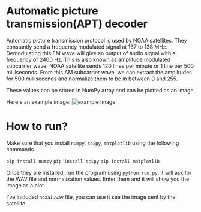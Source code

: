 # Automatic picture transmission(APT) decoder

Automatic picture transmission protocol is used by NOAA satellites. They constantly send a frequency modulated signal at 137 to 138 MHz.
Demodulating this FM wave will give an output of audio signal with a frequency of 2400 Hz. This is also known as amplitude modulated subcarrier wave. NOAA satellite sends 120 lines per minute or 1 line per 500 milliseconds. From this AM subcarrier wave, we can extract the amplitudes for 500 milliseconds and normalize them to be in between 0 and 255.

These values can be stored in NumPy array and can be plotted as an image.

Here's an example image:
![example image](https://github.com/jch15/APT-Decoder/blob/main/img/noaa1.png)

# How to run?
Make sure that you install `numpy`, `scipy`, `matplotlib` using the following commands

`pip install numpy`
`pip install scipy`
`pip install matplotlib`

Once they are installed, run the program using `python run.py`, it will ask for the WAV file and normalization values. Enter them and it will show you the image as a plot.

I've included `noaa1.wav` file, you can use it see the image sent by the satellite.